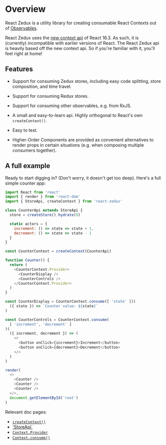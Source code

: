 # Overview

React Zedux is a utility library for creating consumable React Contexts out of [Observables](/types/Observable.md).

React Zedux uses the [new context api](https://github.com/facebook/react/issues/12152) of React 16.3. As such, it is (currently) incompatible with earlier versions of React. The React Zedux api is heavily based off the new context api. So if you're familiar with it, you'll feel right at home!

## Features

- Support for consuming Zedux stores, including easy code splitting, store composition, and time travel.

- Support for consuming Redux stores.

- Support for consuming other observables, e.g. from RxJS.

- A small and easy-to-learn api. Highly orthogonal to React's own `createContext()`.

- Easy to test.

- Higher-Order Components are provided as convenient alternatives to render props in certain situations (e.g. when composing multiple consumers together).

## A full example

Ready to start digging in? (Don't worry, it doesn't get too deep). Here's a full simple counter app:

```js
import React from 'react'
import { render } from 'react-dom'
import { StoreApi, createContext } from 'react-zedux'

class CounterApi extends StoreApi {
  store = createStore().hydrate(0)

  static actors = {
    increment: () => state => state + 1,
    decrement: () => state => state - 1
  }
}

const CounterContext = createContext(CounterApi)

function Counter() {
  return (
    <CounterContext.Provider>
      <CounterDisplay />
      <CounterControls />
    </CounterContext.Provider>
  )
}

const CounterDisplay = CounterContext.consume([ 'state' ])(
  ({ state }) => `Counter value: ${state}`
)

const CounterControls = CounterContext.consume(
  [ 'increment', 'decrement' ]
)(
  ({ increment, decrement }) => (
    <>
      <button onClick={increment}>Increment</button>
      <button onClick={decrement}>Decrement</button>
    </>
  )
)

render(
  <>
    <Counter />
    <Counter />
    <Counter />
  </>,
  document.getElementById('root')
)
```

Relevant doc pages:

- [`createContext()`](/api/createContext.md)
- ['StoreApi`](/api/StoreApi.md)
- [`Context.Provider`](/types/context/Provider.md)
- [`Context.consume()`](/types/context/consume.md)